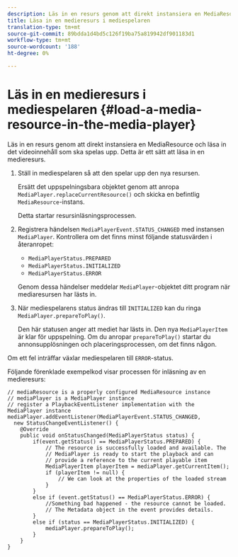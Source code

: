 ```yaml
---
description: Läs in en resurs genom att direkt instansiera en MediaResource och läsa in det videoinnehåll som ska spelas upp. Detta är ett sätt att läsa in en medieresurs.
title: Läsa in en medieresurs i mediespelaren
translation-type: tm+mt
source-git-commit: 89bdda1d4bd5c126f19ba75a819942df901183d1
workflow-type: tm+mt
source-wordcount: '188'
ht-degree: 0%

---
```



# Läs in en medieresurs i mediespelaren {#load-a-media-resource-in-the-media-player}

Läs in en resurs genom att direkt instansiera en MediaResource och läsa in det videoinnehåll som ska spelas upp. Detta är ett sätt att läsa in en medieresurs.

1. Ställ in mediespelaren så att den spelar upp den nya resursen.

   Ersätt det uppspelningsbara objektet genom att anropa `MediaPlayer.replaceCurrentResource()` och skicka en befintlig `MediaResource`-instans.

   Detta startar resursinläsningsprocessen.

1. Registrera händelsen `MediaPlayerEvent.STATUS_CHANGED` med instansen `MediaPlayer`. Kontrollera om det finns minst följande statusvärden i återanropet:

   * `MediaPlayerStatus.PREPARED`
   * `MediaPlayerStatus.INITIALIZED`
   * `MediaPlayerStatus.ERROR`

   Genom dessa händelser meddelar `MediaPlayer`-objektet ditt program när mediaresursen har lästs in.
1. När mediespelarens status ändras till `INITIALIZED` kan du ringa `MediaPlayer.prepareToPlay()`.

   Den här statusen anger att mediet har lästs in. Den nya `MediaPlayerItem` är klar för uppspelning. Om du anropar `prepareToPlay()` startar du annonsupplösningen och placeringsprocessen, om det finns någon.

Om ett fel inträffar växlar mediespelaren till `ERROR`-status.

Följande förenklade exempelkod visar processen för inläsning av en medieresurs:

```java>
// mediaResource is a properly configured MediaResource instance 
// mediaPlayer is a MediaPlayer instance 
// register a PlaybackEventListener implementation with the MediaPlayer instance 
mediaPlayer.addEventListener(MediaPlayerEvent.STATUS_CHANGED,  
  new StatusChangeEventListener() { 
    @Override 
    public void onStatusChanged(MediaPlayerStatus status) { 
        if(event.getStatus() == MediaPlayerStatus.PREPARED) { 
            // The resource is successfully loaded and available. The  
            // MediaPlayer is ready to start the playback and can 
            // provide a reference to the current playable item 
            MediaPlayerItem playerItem = mediaPlayer.getCurrentItem(); 
            if (playerItem != null) { 
                // We can look at the properties of the loaded stream 
            } 
        } 
        else if (event.getStatus() == MediaPlayerStatus.ERROR) { 
            //Something bad happened - the resource cannot be loaded. 
            // The Metadata object in the event provides details. 
        } 
        else if (status == MediaPlayerStatus.INITIALIZED) { 
            mediaPlayer.prepareToPlay(); 
        } 
    } 
} 
```
